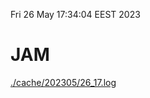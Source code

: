 Fri 26 May 17:34:04 EEST 2023
# JAM
<a href='./cache/202305/26_17.log'>./cache/202305/26_17.log</a>
